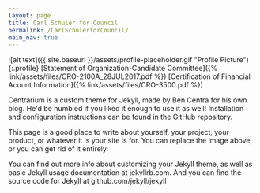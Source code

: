 ```yaml
---
layout: page
title: Carl Schuler for Council
permalink: /CarlSchulerforCouncil/
main_nav: true
---
```

![alt text]({{ site.baseurl }}/assets/profile-placeholder.gif "Profile Picture"){:.profile}
[Statement of Organization-Candidate Committee]({% link/assets/files/CRO-2100A_28JUL2017.pdf %})
[Certification of Financial Acount Information]({% link/assets/files/CRO-3500.pdf %})

Centrarium is a custom theme for Jekyll, made by Ben Centra for his own blog. He'd be humbled if you liked it enough to use it as well! Installation and configuration instructions can be found in the GitHub repository.

This page is a good place to write about yourself, your project, your product, or whatever it is your site is for. You can replace the image above, or you can get rid of it entirely.

You can find out more info about customizing your Jekyll theme, as well as basic Jekyll usage documentation at jekyllrb.com. And you can find the source code for Jekyll at github.com/jekyll/jekyll
